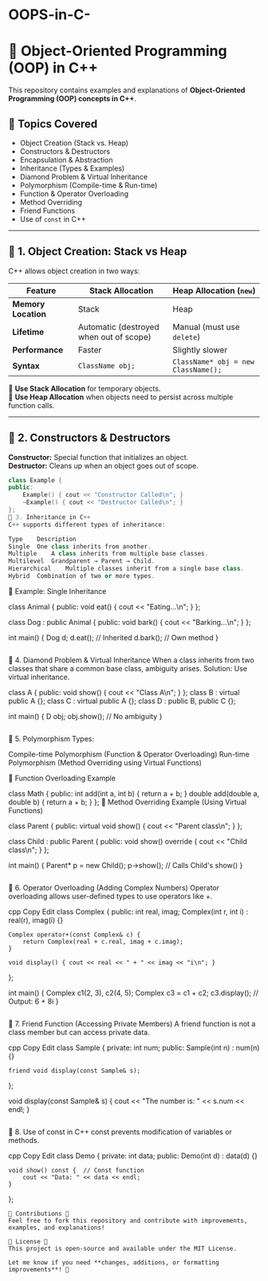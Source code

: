 # OOPS-in-C-

# 🚀 Object-Oriented Programming (OOP) in C++

This repository contains examples and explanations of **Object-Oriented Programming (OOP) concepts in C++**.

## 📌 Topics Covered
- Object Creation (Stack vs. Heap)
- Constructors & Destructors
- Encapsulation & Abstraction
- Inheritance (Types & Examples)
- Diamond Problem & Virtual Inheritance
- Polymorphism (Compile-time & Run-time)
- Function & Operator Overloading
- Method Overriding
- Friend Functions
- Use of `const` in C++

---

## 📌 1. Object Creation: Stack vs Heap
C++ allows object creation in two ways:

| Feature        | Stack Allocation | Heap Allocation (`new`) |
|---------------|----------------|--------------------|
| **Memory Location** | Stack         | Heap             |
| **Lifetime**      | Automatic (destroyed when out of scope) | Manual (must use `delete`) |
| **Performance**   | Faster        | Slightly slower   |
| **Syntax**       | `ClassName obj;` | `ClassName* obj = new ClassName();` |

📌 **Use Stack Allocation** for temporary objects.  
📌 **Use Heap Allocation** when objects need to persist across multiple function calls.

---

## 📌 2. Constructors & Destructors
**Constructor:** Special function that initializes an object.  
**Destructor:** Cleans up when an object goes out of scope.

```cpp
class Example {
public:
    Example() { cout << "Constructor Called\n"; }
    ~Example() { cout << "Destructor Called\n"; }
};
📌 3. Inheritance in C++
C++ supports different types of inheritance:

Type	Description
Single	One class inherits from another.
Multiple	A class inherits from multiple base classes.
Multilevel	Grandparent → Parent → Child.
Hierarchical	Multiple classes inherit from a single base class.
Hybrid	Combination of two or more types.
```
📌 Example: Single Inheritance

class Animal {
public:
    void eat() { cout << "Eating...\n"; }
};

class Dog : public Animal {
public:
    void bark() { cout << "Barking...\n"; }
};

int main() {
    Dog d;
    d.eat();  // Inherited
    d.bark(); // Own method
}
```
```
📌 4. Diamond Problem & Virtual Inheritance
When a class inherits from two classes that share a common base class, ambiguity arises.
Solution: Use virtual inheritance.

class A { public: void show() { cout << "Class A\n"; } };
class B : virtual public A {};
class C : virtual public A {};
class D : public B, public C {};

int main() {
    D obj;
    obj.show();  // No ambiguity
}
```
```
📌 5. Polymorphism
Types:

Compile-time Polymorphism (Function & Operator Overloading)
Run-time Polymorphism (Method Overriding using Virtual Functions)

📌 Function Overloading Example


class Math {
public:
    int add(int a, int b) { return a + b; }
    double add(double a, double b) { return a + b; }
};
📌 Method Overriding Example (Using Virtual Functions)

class Parent {
public:
    virtual void show() { cout << "Parent class\n"; }
};

class Child : public Parent {
public:
    void show() override { cout << "Child class\n"; }
};

int main() {
    Parent* p = new Child();
    p->show();  // Calls Child's show()
}
```
```
📌 6. Operator Overloading (Adding Complex Numbers)
Operator overloading allows user-defined types to use operators like +.

cpp
Copy
Edit
class Complex {
public:
    int real, imag;
    Complex(int r, int i) : real(r), imag(i) {}

    Complex operator+(const Complex& c) {
        return Complex(real + c.real, imag + c.imag);
    }

    void display() { cout << real << " + " << imag << "i\n"; }
};

int main() {
    Complex c1(2, 3), c2(4, 5);
    Complex c3 = c1 + c2;
    c3.display();  // Output: 6 + 8i
}
```
```
📌 7. Friend Function (Accessing Private Members)
A friend function is not a class member but can access private data.

cpp
Copy
Edit
class Sample {
private:
    int num;
public:
    Sample(int n) : num(n) {}

    friend void display(const Sample& s);
};

void display(const Sample& s) {
    cout << "The number is: " << s.num << endl;
}
```
```
📌 8. Use of const in C++
const prevents modification of variables or methods.

cpp
Copy
Edit
class Demo {
private:
    int data;
public:
    Demo(int d) : data(d) {}

    void show() const {  // Const function
        cout << "Data: " << data << endl;
    }
};
```
📌 Contributions 🤝
Feel free to fork this repository and contribute with improvements, examples, and explanations!

📌 License 📝
This project is open-source and available under the MIT License.

Let me know if you need **changes, additions, or formatting improvements**! 🚀
